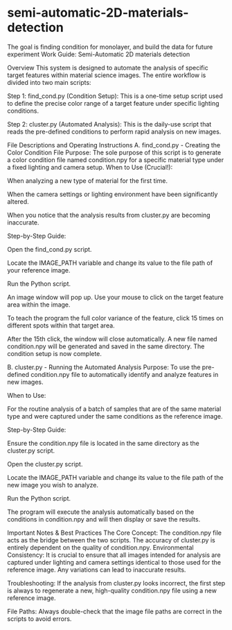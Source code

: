 # semi-automatic-2D-materials-detection
The goal is finding condition for monolayer, and build the data for future experiment 
Work Guide: Semi-Automatic 2D materials detection

Overview
This system is designed to automate the analysis of specific target features within material science images. The entire workflow is divided into two main scripts:

Step 1: find_cond.py (Condition Setup): This is a one-time setup script used to define the precise color range of a target feature under specific lighting conditions.

Step 2: cluster.py (Automated Analysis): This is the daily-use script that reads the pre-defined conditions to perform rapid analysis on new images.

File Descriptions and Operating Instructions
A. find_cond.py - Creating the Color Condition File
Purpose:
The sole purpose of this script is to generate a color condition file named condition.npy for a specific material type under a fixed lighting and camera setup.
When to Use (Crucial!):

When analyzing a new type of material for the first time.

When the camera settings or lighting environment have been significantly altered.

When you notice that the analysis results from cluster.py are becoming inaccurate.

Step-by-Step Guide:

Open the find_cond.py script.

Locate the IMAGE_PATH variable and change its value to the file path of your reference image.

Run the Python script.

An image window will pop up. Use your mouse to click on the target feature area within the image.

To teach the program the full color variance of the feature, click 15 times on different spots within that target area.

After the 15th click, the window will close automatically. A new file named condition.npy will be generated and saved in the same directory. The condition setup is now complete.

B. cluster.py - Running the Automated Analysis
Purpose:
To use the pre-defined condition.npy file to automatically identify and analyze features in new images.

When to Use:

For the routine analysis of a batch of samples that are of the same material type and were captured under the same conditions as the reference image.

Step-by-Step Guide:

Ensure the condition.npy file is located in the same directory as the cluster.py script.

Open the cluster.py script.

Locate the IMAGE_PATH variable and change its value to the file path of the new image you wish to analyze.

Run the Python script.

The program will execute the analysis automatically based on the conditions in condition.npy and will then display or save the results.

Important Notes & Best Practices
The Core Concept: The condition.npy file acts as the bridge between the two scripts. The accuracy of cluster.py is entirely dependent on the quality of condition.npy.
Environmental Consistency: It is crucial to ensure that all images intended for analysis are captured under lighting and camera settings identical to those used for the reference image. Any variations can lead to inaccurate results.

Troubleshooting: If the analysis from cluster.py looks incorrect, the first step is always to regenerate a new, high-quality condition.npy file using a new reference image.

File Paths: Always double-check that the image file paths are correct in the scripts to avoid errors.
